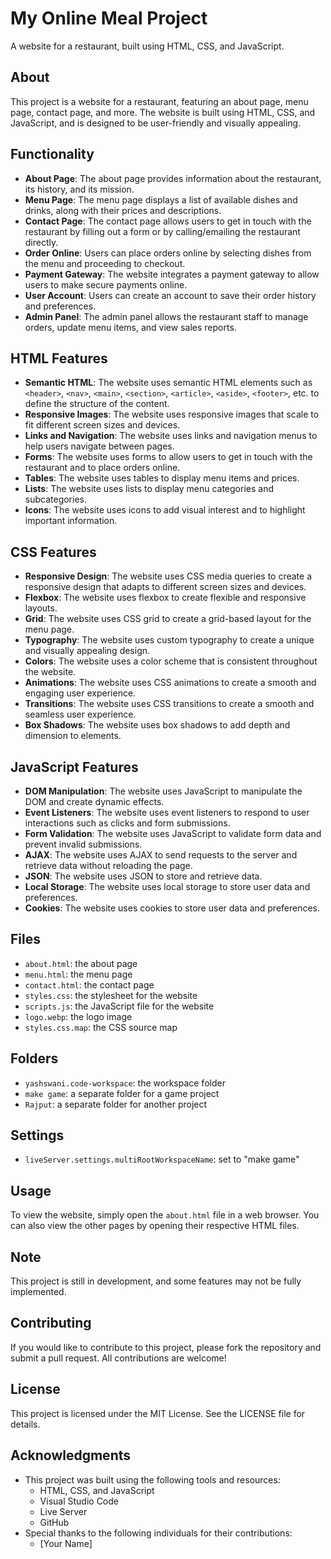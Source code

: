 **My Online Meal Project**
==========================

A website for a restaurant, built using HTML, CSS, and JavaScript.

**About**
--------

This project is a website for a restaurant, featuring an about page, menu page, contact page, and more. The website is built using HTML, CSS, and JavaScript, and is designed to be user-friendly and visually appealing.

**Functionality**
-------------

* **About Page**: The about page provides information about the restaurant, its history, and its mission.
* **Menu Page**: The menu page displays a list of available dishes and drinks, along with their prices and descriptions.
* **Contact Page**: The contact page allows users to get in touch with the restaurant by filling out a form or by calling/emailing the restaurant directly.
* **Order Online**: Users can place orders online by selecting dishes from the menu and proceeding to checkout.
* **Payment Gateway**: The website integrates a payment gateway to allow users to make secure payments online.
* **User Account**: Users can create an account to save their order history and preferences.
* **Admin Panel**: The admin panel allows the restaurant staff to manage orders, update menu items, and view sales reports.

**HTML Features**
-------------

* **Semantic HTML**: The website uses semantic HTML elements such as `<header>`, `<nav>`, `<main>`, `<section>`, `<article>`, `<aside>`, `<footer>`, etc. to define the structure of the content.
* **Responsive Images**: The website uses responsive images that scale to fit different screen sizes and devices.
* **Links and Navigation**: The website uses links and navigation menus to help users navigate between pages.
* **Forms**: The website uses forms to allow users to get in touch with the restaurant and to place orders online.
* **Tables**: The website uses tables to display menu items and prices.
* **Lists**: The website uses lists to display menu categories and subcategories.
* **Icons**: The website uses icons to add visual interest and to highlight important information.

**CSS Features**
-------------

* **Responsive Design**: The website uses CSS media queries to create a responsive design that adapts to different screen sizes and devices.
* **Flexbox**: The website uses flexbox to create flexible and responsive layouts.
* **Grid**: The website uses CSS grid to create a grid-based layout for the menu page.
* **Typography**: The website uses custom typography to create a unique and visually appealing design.
* **Colors**: The website uses a color scheme that is consistent throughout the website.
* **Animations**: The website uses CSS animations to create a smooth and engaging user experience.
* **Transitions**: The website uses CSS transitions to create a smooth and seamless user experience.
* **Box Shadows**: The website uses box shadows to add depth and dimension to elements.

**JavaScript Features**
------------------

* **DOM Manipulation**: The website uses JavaScript to manipulate the DOM and create dynamic effects.
* **Event Listeners**: The website uses event listeners to respond to user interactions such as clicks and form submissions.
* **Form Validation**: The website uses JavaScript to validate form data and prevent invalid submissions.
* **AJAX**: The website uses AJAX to send requests to the server and retrieve data without reloading the page.
* **JSON**: The website uses JSON to store and retrieve data.
* **Local Storage**: The website uses local storage to store user data and preferences.
* **Cookies**: The website uses cookies to store user data and preferences.

**Files**
--------

* `about.html`: the about page
* `menu.html`: the menu page
* `contact.html`: the contact page
* `styles.css`: the stylesheet for the website
* `scripts.js`: the JavaScript file for the website
* `logo.webp`: the logo image
* `styles.css.map`: the CSS source map

**Folders**
---------

* `yashswani.code-workspace`: the workspace folder
* `make game`: a separate folder for a game project
* `Rajput`: a separate folder for another project

**Settings**
------------

* `liveServer.settings.multiRootWorkspaceName`: set to "make game"

**Usage**
-----

To view the website, simply open the `about.html` file in a web browser. You can also view the other pages by opening their respective HTML files.

**Note**
----

This project is still in development, and some features may not be fully implemented.

**Contributing**
------------

If you would like to contribute to this project, please fork the repository and submit a pull request. All contributions are welcome!

**License**
-------

This project is licensed under the MIT License. See the LICENSE file for details.

**Acknowledgments**
------------

* This project was built using the following tools and resources:
	+ HTML, CSS, and JavaScript
	+ Visual Studio Code
	+ Live Server
	+ GitHub
* Special thanks to the following individuals for their contributions:
	+ [Your Name]
